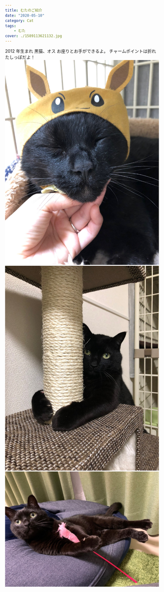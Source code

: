 ```yaml
---
title: むたのご紹介
date: "2020-05-10"
category: Cat
tags:
    - むた
cover: ./1589113621132.jpg
---
```


2012 年生まれ
黒猫、オス
お座りとお手ができるよ。
チャームポイントは折れたしっぽだよ！
![muta1](./1589113655160.jpg)
![muta2](./1589113659286.jpg)
![muta3](./1589113621132.jpg)
